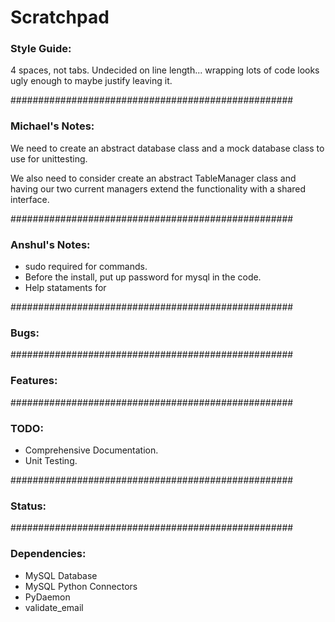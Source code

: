 # Scratchpad

### Style Guide:
4 spaces, not tabs.
Undecided on line length... wrapping lots of code looks ugly enough to maybe justify leaving it.


###################################################
### Michael's Notes:
We need to create an abstract database class and a 
mock database class to use for unittesting.

We also need to consider create an abstract TableManager
class and having our two current managers extend the functionality
with a shared interface.


###################################################
### Anshul's Notes:
 - sudo required for commands.
 - Before the install, put up password for mysql in the code.
 - Help stataments for
 

###################################################
### Bugs:


###################################################
### Features:


###################################################
### TODO:
- Comprehensive Documentation.
- Unit Testing.


###################################################
### Status:


###################################################
### Dependencies:
- MySQL Database
- MySQL Python Connectors
- PyDaemon
- validate_email







